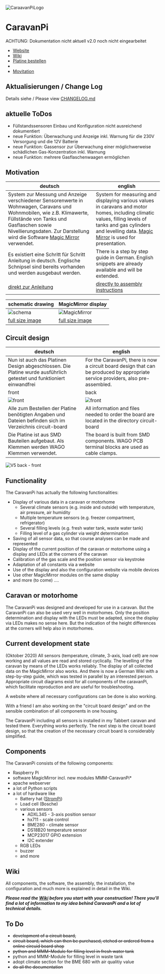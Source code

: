 ![CaraavanPiLogo](https://github.com/spitzlbergerj/CaravanPi/raw/master/images/CaravanPi-Logo.png)  
# CaravanPi

ACHTUNG: Dokumentation nicht aktuell v2.0 noch nicht eingearbeitet

- [Website](https://www.CaravanPi.de)
- [Wiki](https://github.com/spitzlbergerj/CaravanPi/wiki/)
- [Platine bestellen](https://www.caravanpi.de/platine)
- 
- [Movitation](#motivation)


## Aktualisierungen / Change Log

Details siehe / Please view [CHANGELOG.md](https://github.com/spitzlbergerj/CaravanPi/blob/master/CHANGELOG.md)

## aktuelle ToDos

- Füllstandssensoren Einbau und Konfiguration nicht ausreichend dokumentiert
- neue Funktion: Überwachung und Anzeige inkl. Warnung für die 230V Versorgung und die 12V Batterie
- neue Funktion: Gassensor zur Überwachung einer möglichwerweise schädlichen Gas-Konzentration inkl. Warnung
- neue Funktion: mehrere Gasflaschenwaagen ermöglichen

## Motivation

deutsch | english
----- | -----
System zur Messung und Anzeige verschiedener Sensorenwerte in Wohnwagen, Caravans und Wohnmobilen, wie z.B. Klimawerte, Füllstände von Tanks und Gasflaschen sowie Nivellierungsdaten. Zur Darstellung wird die Software <a href="https://magicmirror.builders/">Magic Mirror</a> verwendet. | System for measuring and displaying various values in caravans and motor homes, including climatic values, filling levels of tanks and gas cylinders and levelling data. <a href="https://magicmirror.builders/">Magic Mirror</a> is used for presentation.
Es existiert eine Schritt für Schritt Anleitung in deutsch. Englische Schnipsel sind bereits vorhanden und werden ausgebaut werden.|There is a step by step guide in German. English snippets are already available and will be extended.
[direkt zur Anleitung](https://github.com/spitzlbergerj/CaravanPi/wiki/Home/)|[directly to assembly instructions](https://github.com/spitzlbergerj/CaravanPi/wiki/Wiki-Home-english)

schematic drawing | MagicMirror display
----- | -----
![schema](https://github.com/spitzlbergerj/CaravanPi/raw/master/images/CaravanPi-320.jpg) | ![MagicMirror](https://github.com/spitzlbergerj/CaravanPi/raw/master/images/CaravanPi-MagicMirror-320.jpg)
[full size image](https://github.com/spitzlbergerj/CaravanPi/raw/master/images/CaravanPi.jpg) | [full size image](https://github.com/spitzlbergerj/CaravanPi/raw/master/images/CaravanPi-MagicMirror.jpg) 

## Circuit design
deutsch | english
----- | -----
Nun ist auch das Platinen Design abgeschlossen. Die Platine wurde ausführlich getestet und funktioniert einwandfrei | For the CaravanPi, there is now a circuit board design that can be produced by appropriate service providers, also pre-assembled. 
front | back
![front](https://github.com/spitzlbergerj/CaravanPi/raw/master/images/doku/CaravanPi-Platine-Vorderseite.png) | ![front](https://github.com/spitzlbergerj/CaravanPi/raw/master/images/doku/CaravanPi-Platine-Rückseite.png) 
Alle zum Bestellen der Platine benötigten Angaben und Dateien befinden sich im Verzeichnis circuit-board | All information and files needed to order the board are located in the directory circuit-board
Die Platine ist aus SMD Bauteilen aufgebaut. Als Klemmen werden WAGO Klemmen verwendet. | The board is built from SMD components. WAGO PCB terminal blocks are used as cable clamps.

![V5 back - front](https://github.com/spitzlbergerj/CaravanPi/raw/master/images/doku/CaravanPi-Platine-V5-Fraont-Back.jpg) 

## Functionality
The CaravanPi has actually the following functionalities:
- Display of various data in a caravan or motorhome
  - Several climate sensors (e.g. inside and outside) with temperature, air pressure, air humidity
  - Multiple temperature sensors (e.g. freezer compartment, refrigerator)
  - Several filling levels (e.g. fresh water tank, waste water tank)
  - Filling level of a gas cylinder via weight determination
- Saving of all sensor data, so that course analyses can be made and represented
- Display of the current position of the caravan or motorhome using a display and LEDs at the corners of the caravan
- Calibration of the gas scale and the position sensor via keystroke
- Adaptation of all constants via a website 
- Use of the display and also the configuration website via mobile devices
- Use other MagicMirror modules on the same display
- and more (to come) ....

## Caravan or motorhome

The CaravanPi was designed and developed for use in a caravan. But the CaravanPi can also be used very well in motorhomes. Only the position determination and display with the LEDs must be adapted, since the display via LEDs makes no sense here. But the indication of the height differences at the corners will help also in motorhomes.

## Current development state

(Oktober 2020)
All sensors (temperature, climate, 3-axis, load cell) are now working and all values are read and stored cyclically. The levelling of the caravan by means of the LEDs works reliably. The display of all collected data on the MagicMirror also works. And there is now a German Wiki with a step-by-step guide, which was tested in parallel by an interested person. Appropriate circuit diagrams exist for all components of the caravanPi, which facilitate reproduction and are useful for troubleshooting. 

A website where all necessary configurations can be done is also working.

With a friend I am also working on the "circuit board design" and on the sensible combination of all components in one housing.

The CaravanPi including all sensors is installed in my Tabbert caravan and tested there. Everything works perfectly. The next step is the circuit board design, so that the creation of the necessary circuit board is considerably simplified.

## Components 

The CaravanPi consists of the following components:
- Raspberry Pi
- software MagicMirror incl. new modules MMM-CaravanPi*
- apache webserver
- a lot of Python scripts
- a lot of hardware like 
  - Battery hat ([StromPi](https://strompi.joy-it.net/))
  - Load cell (Bosche)
  - various sensors
    - ADXL345 - 3-axis position sensor
    - hx711 - scale control
    - BME280 - climate sensor
    - DS18B20 temperature sensor
    - MCP23017 GPIO extension
    - I2C extender
  - RGB LEDs
  - buzzer
  - and more

## Wiki

All components, the software, the assembly, the installation, the configuration and much more is explained in detail in the Wiki.

***Please read the [Wiki](https://github.com/spitzlbergerj/CaravanPi/wiki) before you start with your construction! There you'll find a lot of information to my idea behind CaravanPi and a lot of technical details.***

## To Do
- ~~development of a circuit board,~~
- ~~circuit board, which can then be purchased, etched or ordered from a online circuid board shop~~
- ~~python and MMM-Module for filling level in fresh water tank~~
- python and MMM-Module for filling level in waste tank
- adopt climate section for the BME 680 with air qualitiy value
- ~~do all the documentation~~
